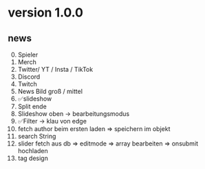 # version 1.0.0

## news

0. Spieler
1. Merch
2. Twitter/ YT / Insta / TikTok
3. Discord
4. Twitch
5. News Bild groß / mittel
6. ✅slideshow
7. Split ende
8. Slideshow oben -> bearbeitungsmodus
9. ✅Filter -> klau von edge
10. fetch author beim ersten laden => speichern im objekt
11. search String
12. slider fetch aus db => editmode => array bearbeiten => onsubmit hochladen
13. tag design